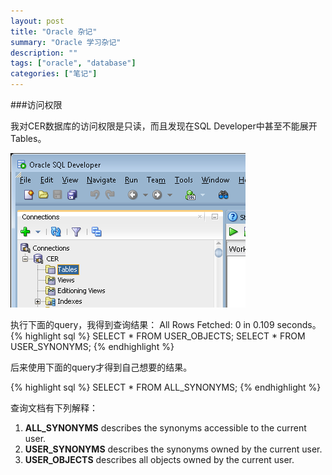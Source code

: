 ```yaml
---
layout: post
title: "Oracle 杂记"
summary: "Oracle 学习杂记"
description: ""
tags: ["oracle", "database"]
categories: ["笔记"]
---
```


###访问权限

我对CER数据库的访问权限是只读，而且发现在SQL Developer中甚至不能展开Tables。

![](/images/cer_oracle.png)

执行下面的query，我得到查询结果： All Rows Fetched: 0 in 0.109 seconds。
{% highlight sql %}
SELECT * FROM USER_OBJECTS;
SELECT * FROM USER_SYNONYMS;
{% endhighlight %}

后来使用下面的query才得到自己想要的结果。

{% highlight sql %}
SELECT * FROM ALL_SYNONYMS;
{% endhighlight %}

查询文档有下列解释：

1. **ALL_SYNONYMS** describes the synonyms accessible to the current user.
2. **USER_SYNONYMS** describes the synonyms owned by the current user.
3. **USER_OBJECTS** describes all objects owned by the current user.